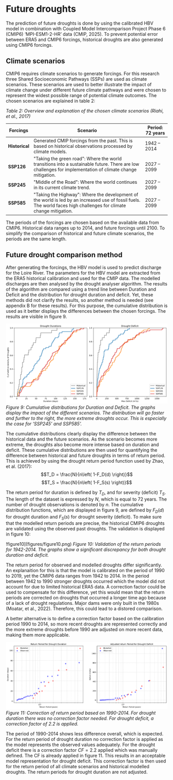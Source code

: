 # Future droughts

The prediction of future droughts is done by using the calibrated HBV model in combination with
Coupled Model Intercomparison Project Phase 6 (CMIP6) ‘MPI-ESM1-2-HR’ data (CMIP, 2025).
To prevent potential error between ERA5 and CMIP6 forcings, historical droughts are also generated
using CMIP6 forcings.

## Climate scenarios
CMIP6 requires climate scenarios to generate forcings. For this research three Shared Socioeconomic
Pathways (SSPs) are used as climate scenarios. These scenarios are used to better illustrate the
impact of climate change under different future climate pathways and were chosen to represent the
widest possible range of potential climate outcomes. The chosen scenarios are explained in table 2:

*Table 2: Overview and explanation of the chosen climate scenarios (Riahi, et al., 2017)*

| **Forcings**  | **Scenario** | **Period: 72 years** |
|--------------|-------------|----------------------|
| **Historical** | Generated CMIP forcings from the past. This is based on historical observations processed by climate models. | 1942 – 2014 |
| **SSP126** | "Taking the green road": Where the world transitions into a sustainable future. There are low challenges for implementation of climate change mitigation. | 2027 – 2099 |
| **SSP245** | "Middle of the Road": Where the world continues in its current climate trend. | 2027 – 2099 |
| **SSP585** | "Taking the Highway": Where the development of the world is led by an increased use of fossil fuels. The world faces high challenges for climate change mitigation. | 2027 – 2099 |

The periods of the forcings are chosen based on the available data from CMIP6. Historical data ranges
up to 2014, and future forcings until 2100. To simplify the comparison of historical and future climate
scenarios, the periods are the same length.

## Future drought comparison method

After generating the forcings, the HBV model is used to predict discharge for the Loire River. The
parameters for the HBV model are extracted from the ERA5 historical calibration and used for the CMIP
data. The modelled discharges are then analysed by the drought analyser algorithm. The results of the
algorithm are compared using a trend line between Duration and Deficit and the distribution for drought
duration and deficit. Yet, these methods did not clarify the results, so another method is needed (see
appendix B for these results). For this purpose, the cumulative distribution is used as it better displays
the differences between the chosen forcings. The results are visible in figure 9.

![figure9](figures/figure9.png)
*Figure 9: Cumulative distributions for Duration and Deficit. The graphs display the impact of the different
scenarios. The distribution will go faster and further to the right, the more extreme droughts occur. This is
especially the case for ‘SSP245’ and SSP585’.*

The cumulative distributions clearly display the difference between the historical data and the future
scenarios. As the scenario becomes more extreme, the droughts also become more intense based on
duration and deficit.
These cumulative distributions are then used for quantifying the difference between historical and future
droughts in terms of return period. This is achieved by using the drought return period function used by
Zhao, et al. (2017):
$$T_D = \frac{N}{n\left( 1-F_D(d) \right)}$$
$$T_S = \frac{N}{n\left( 1-F_S(s) \right)}$$

The return period for duration is defined by $T_D$, and for severity (deficit) $T_S$. The length of the dataset is
expressed by $N$, which is equal to 72 years. The number of drought observations is denoted by $n$. The
cumulative distribution functions, which are displayed in figure 9, are defined by $F_D(d)$ for drought
duration and $F_S(s)$ for drought severity (deficit).
To make sure that the modelled return periods are precise, the historical CMIP6 droughts are validated
using the observed past droughts. The validation is displayed in figure 10:

!figure10](figures/figure10.png)
*Figure 10: Validation of the return periods for 1942-2014. The graphs show a significant discrepancy for
both drought duration and deficit.*

The return period for observed and modelled droughts differ significantly. An explanaition for this is that
the model is calibrated on the period of 1990 to 2019, yet the CMIP6 data ranges from 1942 to 2014.
In the period between 1942 to 1990 stronger droughts occurred which the model did not account for
due to limited historical ERA5 data. A correction factor could be used to compensate for this difference,
yet this would mean that the return periods are corrected on droughts that occurred a longer time ago
because of a lack of drought regulations. Major dams were only built in the 1980s (Moatar, et al., 2022).
Therefore, this could lead to a distored comparison.

A better alternative is to define a correction factor based on the calibration period 1990 to 2014, so
more recent droughts are represented correctly and the more extreme droughts before 1990 are
adjusted on more recent data, making them more applicable. 

![figure11](figures/figure11.png)
*Figure 11: Correction of return period based on 1990-2014. For drought duration there was no correction
factor needed. For drought deficit, a correction factor of 2.2 is applied.*

The period of 1990-2014 shows less difference overall, which is expected. For the return period of
drought duration no correction factor is applied as the model represents the observed values
adequately. For the drought deficit there is a correction factor $CF = 2.2$ applied which was manually
defined. The CF is already applied in figure 11. This results in an acceptable model representation for
drought deficit. This correction factor is then used for the return period of all climate scenarios and
historical modelled droughts. The return periods for drought duration are not adjusted.





